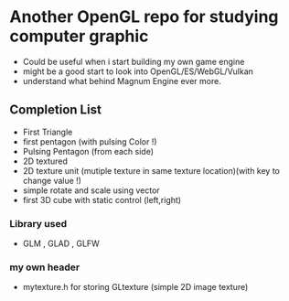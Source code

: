 # Another OpenGL repo for studying computer graphic

- Could be useful when i start building my own game engine
- might be a good start to look into OpenGL/ES/WebGL/Vulkan
- understand what behind Magnum Engine ever more.

## Completion List

- First Triangle 
- first pentagon (with pulsing Color !)
- Pulsing Pentagon (from each side)
- 2D textured
- 2D texture unit (mutiple texture in same texture location)(with key to change value !)
- simple rotate and scale using vector
- first 3D cube with static control (left,right)

### Library used

- GLM , GLAD , GLFW 

### my own header

- mytexture.h for storing GLtexture (simple 2D image texture)